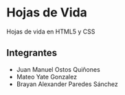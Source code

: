 # Hojas de Vida

Hojas de vida en HTML5 y CSS

## Integrantes

* Juan Manuel Ostos Quiñones
* Mateo Yate Gonzalez
* Brayan Alexander Paredes Sánchez
